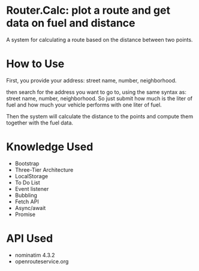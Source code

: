 # Router.Calc: plot a route and get data on fuel and distance
A system for calculating a route based on the distance between two points.

# How to Use
First, you provide your address: street name, number, neighborhood.

then search for the address you want to go to, using the same syntax as: street name, number, neighborhood.
So just submit how much is the liter of fuel and how much your vehicle performs with one liter of fuel.

Then the system will calculate the distance to the points and compute them together with the fuel data.

# Knowledge Used
- Bootstrap
- Three-Tier Architecture
- LocalStorage
- To Do List
- Event listener
- Bubbling
- Fetch API
- Async/await
- Promise

# API Used
- nominatim 4.3.2
- openrouteservice.org
